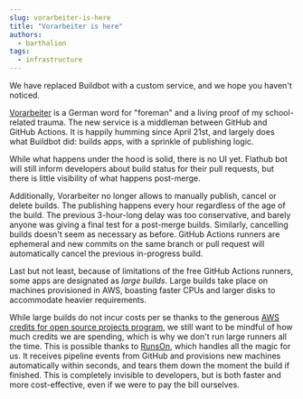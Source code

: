 ```yaml
---
slug: vorarbeiter-is-here
title: "Vorarbeiter is here"
authors:
  - barthalion
tags:
  - infrastructure
---
```


We have replaced Buildbot with a custom service, and we hope you haven't noticed.

<!-- truncate -->

[Vorarbeiter][vorarbeiter] is a German word for "foreman" and a living proof of
my school-related trauma. The new service is a middleman between GitHub and
GitHub Actions. It is happily humming since April 21st, and largely does what
Buildbot did: builds apps, with a sprinkle of publishing logic.

While what happens under the hood is solid, there is no UI yet. Flathub bot
will still inform developers about build status for their pull requests, but
there is little visibility of what happens post-merge.

Additionally, Vorarbeiter no longer allows to manually publish, cancel or
delete builds. The publishing happens every hour regardless of the age of the
build. The previous 3-hour-long delay was too conservative, and barely anyone
was giving a final test for a post-merge builds. Similarly, cancelling builds
doesn't seem as necessary as before. GitHub Actions runners are ephemeral and
new commits on the same branch or pull request will automatically cancel the
previous in-progress build.

Last but not least, because of limitations of the free GitHub Actions runners,
some apps are designated as _large builds_. Large builds take place on machines
provisioned in AWS, boasting faster CPUs and larger disks to accommodate
heavier requirements.

While large builds do not incur costs per se thanks to the generous [AWS
credits for open source projects program][aws], we still want to be mindful of
how much credits we are spending, which is why we don't run large runners all
the time. This is possible thanks to [RunsOn][runson], which handles all the
magic for us. It receives pipeline events from GitHub and provisions new
machines automatically within seconds, and tears them down the moment the build
if finished. This is completely invisible to developers, but is both faster and
more cost-effective, even if we were to pay the bill ourselves.

[vorarbeiter]: https://github.com/flathub-infra/vorarbeiter
[runson]: https://runs-on.com/
[aws]: https://aws.amazon.com/blogs/opensource/aws-promotional-credits-open-source-projects/

